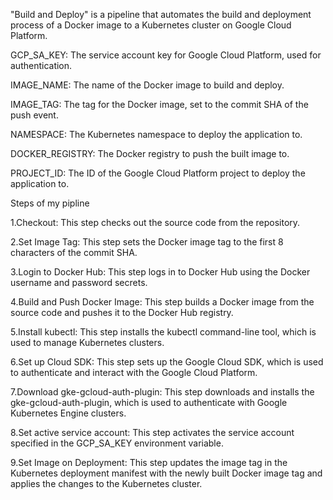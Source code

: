 "Build and Deploy" is a pipeline that automates the build and deployment process of a Docker image to a Kubernetes cluster on Google Cloud Platform.

GCP_SA_KEY: The service account key for Google Cloud Platform, used for authentication.

IMAGE_NAME: The name of the Docker image to build and deploy.

IMAGE_TAG: The tag for the Docker image, set to the commit SHA of the push event.

NAMESPACE: The Kubernetes namespace to deploy the application to.

DOCKER_REGISTRY: The Docker registry to push the built image to.

PROJECT_ID: The ID of the Google Cloud Platform project to deploy the application to.

Steps of my pipline

1.Checkout: This step checks out the source code from the repository.

2.Set Image Tag: This step sets the Docker image tag to the first 8 characters of the commit SHA.

3.Login to Docker Hub: This step logs in to Docker Hub using the Docker username and password secrets.

4.Build and Push Docker Image: This step builds a Docker image from the source code and pushes it to the Docker Hub registry.

5.Install kubectl: This step installs the kubectl command-line tool, which is used to manage Kubernetes clusters.

6.Set up Cloud SDK: This step sets up the Google Cloud SDK, which is used to authenticate and interact with the Google Cloud Platform.

7.Download gke-gcloud-auth-plugin: This step downloads and installs the gke-gcloud-auth-plugin, which is used to authenticate with Google Kubernetes Engine clusters.

8.Set active service account: This step activates the service account specified in the GCP_SA_KEY environment variable.

9.Set Image on Deployment: This step updates the image tag in the Kubernetes deployment manifest with the newly built Docker image tag and applies the changes to the Kubernetes cluster.
